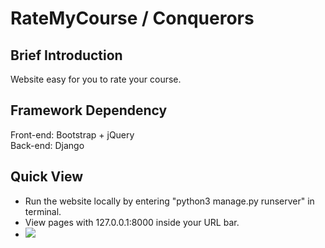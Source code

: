 # RateMyCourse / Conquerors    

## Brief Introduction  
Website easy for you to rate your course.  

## Framework Dependency  
Front-end: Bootstrap + jQuery  
Back-end: Django  

## Quick View  
- Run the website locally by entering "python3 manage.py runserver" in terminal.  
- View pages with 127.0.0.1:8000 inside your URL bar.  
- ![](http://images2017.cnblogs.com/blog/1238514/201801/1238514-20180110162549238-591311630.png)

